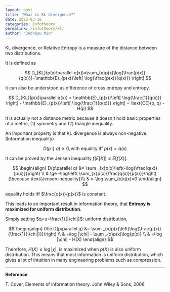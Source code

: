 ```yaml
---
layout: post
title: "What is KL divergence?"
date: 2025-03-16
categories: infotheory
permalink: /infotheory/kl/
author: "Joonkyu Min"
---
```



KL divergence, or Relative Entropy is a measure of the distance between two distributions.

It is defined as

$$
D_{KL}(p(x)\parallel q(x))=\sum_{x}p(x)\log{\frac{p(x)}{q(x)}}=\mathbb{E}_{p(x)}\left[ \log{\frac{p(x)}{q(x)}} \right]
$$

It can also be understood as difference of cross entropy and entropy.

$$
D_{KL}(p(x)\parallel q(x)) = \mathbb{E}_{p(x)}\left[ \log{\frac{1}{q(x)}} \right] - \mathbb{E}_{p(x)}\left[ \log{\frac{1}{p(x)}} \right] = \text{CE}(p, q) - H(p)
$$

It is actually not a distance metric because it doesn't hold basic properties of a metric, (1) symmetry and (2) triangle inequality.

An important property is that KL divergence is always non-negative. (Information inequality)

$$
D(p\parallel q)\ge 0, \text{with equality iff } p(x)=q(x)
$$

It can be proved by the Jensen inequality $f(E[X])\le E[f(X)]$.

$$
\begin{align}
D(p\parallel q) &= \sum _{x}p(x)\left(-\log{\frac{q(x)}{p(x)}}\right) \\
 & \ge -\log\left( \sum_{x}p(x){\frac{q(x)}{p(x)}}\right) (\because \text{Jensen inequality})\\
 & =-\log \sum_{x}q(x)=0
\end{align}
$$

equality holds iff $\frac{q(x)}{p(x)}$ is constant.


This leads to an important result in information theory, that **Entropy is maximized for uniform distribution**.

Simply setting $q=u=\frac{1}{|\chi|}$: uniform distribution,

$$
\begin{align}
0\le D(p\parallel q) &= \sum _{x}p(x)\left(\log{\frac{p(x)}{\frac{1}{|\chi|}}}\right) \\
 & =\log |\chi| - \sum _{x}p(x)\log{p(x)} \\
 & =\log |\chi| - H(X)
\end{align}
$$

Therefore, $H(X)\le \log|\chi|$, is maximized when $p(X)$ is also uniform distribution.
This means that most information is uniform distribution, which gives a lot of intuition in many engineering problems such as compression.

---
**Reference**

T. Cover, Elements of information theory. John Wiley & Sons, 2006.

